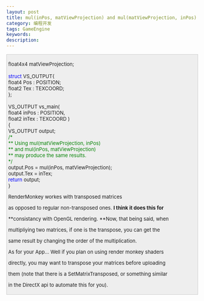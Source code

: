 ```yaml
---
layout: post
title: mul(inPos, matViewProjection) and mul(matViewProjection, inPos)
category: 编程开发
tags: GameEngine
keywords: 
description: 
---
```


<div
style="border-bottom:#cccccc 1px solid;border-left:#cccccc 1px solid;padding-bottom:4px;background-color:#eeeeee;padding-left:4px;width:98%;padding-right:5px;font-size:13px;word-break:break-all;border-top:#cccccc 1px solid;border-right:#cccccc 1px solid;padding-top:4px;">

float4x4 matViewProjection;\
\
 <span style="color:#0000ff;">struct</span> VS\_OUTPUT{\
    float4 Pos : POSITION;\
    float2 Tex : TEXCOORD;\
 };\
\
 VS\_OUTPUT vs\_main(\
    float4 inPos : POSITION,\
    float2 inTex : TEXCOORD )\
 {\
    VS\_OUTPUT output;\
    <span style="color:#008000;">/\*</span><span
style="color:#008000;">\
    \*\* Using mul(matViewProjection, inPos)\
    \*\* and   mul(inPos, matViewProjection)\
    \*\* may produce the same results.\
    </span><span style="color:#008000;">\*/</span>\
    output.Pos = mul(inPos, matViewProjection);\
    output.Tex = inTex;\
    <span style="color:#0000ff;">return</span> output;\
 }

 

RenderMonkey workes with transposed matrices

as opposed to regular non-transposed ones. **I think it does this for**

**consistancy with OpenGL rendering. **Now, that being said, when

multipliying two matrices, if one is the transpose, you can get the

same result by changing the order of the multiplication.

As for your App... Well if you plan on using render monkey shaders

directly, you may want to transpose your matrices before uploading

them (note that there is a SetMatrixTransposed, or something similar

in the DirectX api to automate this for you).

</div>





